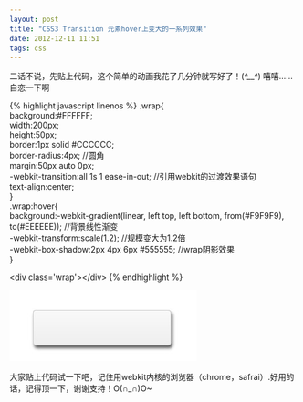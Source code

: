 ```yaml
---
layout: post
title: "CSS3 Transition 元素hover上变大的一系列效果"
date: 2012-12-11 11:51
tags: css
---
```

二话不说，先贴上代码，这个简单的动画我花了几分钟就写好了！(*^__^*) 嘻嘻……自恋一下啊

<!-- more -->

{% highlight javascript linenos %}
 .wrap{  
    background:#FFFFFF;  
    width:200px;  
    height:50px;  
    border:1px solid #CCCCCC;  
    border-radius:4px;  //圆角  
    margin:50px auto 0px;  
    -webkit-transition:all 1s 1 ease-in-out;  //引用webkit的过渡效果语句  
    text-align:center;  
}  
 .wrap:hover{  
     background:-webkit-gradient(linear, left top, left bottom, from(#F9F9F9), to(#EEEEEE)); //背景线性渐变  
    -webkit-transform:scale(1.2);  //规模变大为1.2倍  
     -webkit-box-shadow:2px 4px 6px #555555;  //wrap阴影效果  
   }  
 
 &lt;div class='wrap'&gt;&lt;/div&gt;
{% endhighlight %}

![Crepe](/images/blog/wrap.png)

大家贴上代码试一下吧，记住用webkit内核的浏览器（chrome，safrai）.好用的话，记得顶一下，谢谢支持！O(∩_∩)O~